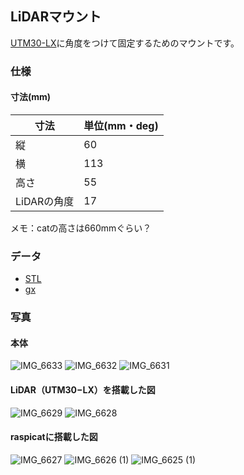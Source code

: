 ## LiDARマウント
[UTM30-LX](https://www.hokuyo-aut.co.jp/search/single.php?serial=21)に角度をつけて固定するためのマウントです。  

### 仕様
#### 寸法(mm)
| 寸法        | 単位(mm・deg) | 
| ----------- | ------------- | 
| 縦          | 60            | 
| 横          | 113           | 
| 高さ        | 55            | 
| LiDARの角度 | 17            | 

メモ：catの高さは660mmぐらい？
### データ
* [STL](https://github.com/AtsukiUsui/study_of_intensity/blob/main/LiDAR_mount_UTM30-LX/LiDAR_mount_naname.stl)
* [gx](https://github.com/AtsukiUsui/study_of_intensity/blob/main/LiDAR_mount_UTM30-LX/LiDAR_mount_naname.gx)

### 写真
#### 本体
![IMG_6633](https://github.com/AtsukiUsui/study_of_intensity/assets/92910077/4596431a-a78c-45ff-80be-84596b3953c6)
![IMG_6632](https://github.com/AtsukiUsui/study_of_intensity/assets/92910077/5c46a250-ea73-4412-b733-1e53f7b3110f)
![IMG_6631](https://github.com/AtsukiUsui/study_of_intensity/assets/92910077/451fb05f-5d0a-4c2b-a97b-f1152c001447)


#### LiDAR（UTM30−LX）を搭載した図
![IMG_6629](https://github.com/AtsukiUsui/study_of_intensity/assets/92910077/b5497afe-9df4-4961-84a0-c9f4fb3a146e)
![IMG_6628](https://github.com/AtsukiUsui/study_of_intensity/assets/92910077/d2655618-ee2d-4ead-8fd0-1dc19435e4cd)


#### raspicatに搭載した図
![IMG_6627](https://github.com/AtsukiUsui/study_of_intensity/assets/92910077/50081757-6c98-4393-b0f9-e2b0768f2264)
![IMG_6626 (1)](https://github.com/AtsukiUsui/study_of_intensity/assets/92910077/782398d4-81e2-4374-a705-9bc2c3e9eb2f)
![IMG_6625 (1)](https://github.com/AtsukiUsui/study_of_intensity/assets/92910077/a1d12cb4-dd23-4ae1-806a-4422f0ef3f07)

